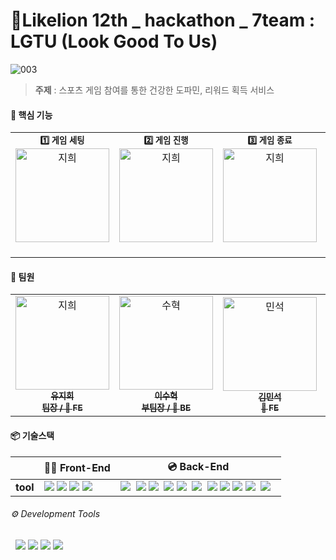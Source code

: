 # 🦁Likelion 12th _ hackathon _ 7team : LGTU (Look Good To Us)
![003](https://github.com/user-attachments/assets/7ea15ef2-9aa0-4479-b519-acea9cfc00f2)


> **주제** : 스포츠 게임 참여를 통한 건강한 도파민, 리워드 획득 서비스

#### 🌟 핵심 기능
<table>
  <tr>
    <td align="center">
    <sub>
    <b>1️⃣ 게임 세팅</b><br>
    </sub>
    <a href="https://github.com/jiHeeFlee">
    <img src="https://avatars.githubusercontent.com/u/126383608?v=4" width="150px;" alt="지희"/>
    <br />
    </a>
    <br />
    </td>
    <td align="center">
    <sub>
    <b>2️⃣ 게임 진행</b><br>
    </sub>
    <a href="https://github.com/jiHeeFlee">
    <img src="https://avatars.githubusercontent.com/u/126383608?v=4" width="150px;" alt="지희"/>
    <br />
    </a>
    <br />
    </td>
    <td align="center">
    <sub>
    <b>3️⃣ 게임 종료</b><br>
    </sub>
    <a href="https://github.com/jiHeeFlee">
    <img src="https://avatars.githubusercontent.com/u/126383608?v=4" width="150px;" alt="지희"/>
    <br />
    </a>
    <br />
    </td>
    <td align="center">
    <sub>
    <b>4️⃣ 게임 결과</b><br>
    </sub>
    <a href="https://github.com/jiHeeFlee">
    <img src="https://avatars.githubusercontent.com/u/126383608?v=4" width="150px;" alt="지희"/>
    <br />
    </a>
    <br />
    </td>
    <td align="center">
    <sub>
    <b>5️⃣ 획득 포인트 사용</b><br>
    </sub>
    <a href="https://github.com/jiHeeFlee">
    <img src="https://avatars.githubusercontent.com/u/126383608?v=4" width="150px;" alt="지희"/>
    <br />
    </a>
    <br />
    </td>
  </tr>
</table>

#### 👥 팀원
<table>
  <tr>
    <td align="center">
    <a href="https://github.com/jiHeeFlee">
    <img src="https://avatars.githubusercontent.com/u/126383608?v=4" width="150px;" alt="지희"/>
    <br />
    <sub>
    <b>유지희</b><br>
    <b>팀장 / 🍎 FE</b>
    </sub>
    </a>
    <br />
    </td>
    <td align="center">
    <a href="https://github.com/leestana01">
    <img src="https://avatars.githubusercontent.com/u/74558236?v=4" width="150px;" alt="수혁"/>
    <br />
    <sub>
    <b>이수혁</b><br>
    <b>부팀장 / 🍏 BE</b>
    </sub>
    </a>
    <br />
    </td>    
    <td align="center">
    <a href="https://github.com/m-inseok">
    <img src="https://avatars.githubusercontent.com/u/163662784?v=4" width="150px;" alt="민석"/>
    <br />
    <sub>
    <b>김민석</b><br>
    <b>🍎 FE</b>
    </sub>
    </a>
    <br />
    </td>    
    <td align="center">
    <a href="https://github.com/norangsuji">
    <img src="https://avatars.githubusercontent.com/u/118612460?v=4" width="150px;" alt="수"/>
    <br />
    <sub>
    <b>홍수지</b><br>
    <b>🍎 FE</b>
    </sub>
    </a>
    <br />
    </td> <td align="center">
    <a href="https://github.com/202201617">
    <img src="https://avatars.githubusercontent.com/u/113917440?v=4" width="150px;" alt="혜주"/>
    <br />
    <sub>
    <b>박혜주</b><br>
    <b>🍏 BE</b>
    </sub>
    </a>
    <br />
    </td>
    <td align="center">
    <a href="https://github.com/sunmin416">
    <img src="https://avatars.githubusercontent.com/u/163655093?v=4" width="150px;" alt="선민"/>
    <br />
    <sub>
    <b>고선민</b><br>
    <b>🍏 BE</b>
    </sub>
    </a>
    <br />
    </td>
  </tr>
</table>

#### 📦 기술스택

|  | **👩‍💻 Front-End** | **💿 Back-End** |
|--------------------------------------------------| ---------- |---------- |
| **tool**                                         | <img src="https://img.shields.io/badge/React-61DAFB?style=flat&logo=react&logoColor=white">&nbsp;<img src="https://img.shields.io/badge/styled-components-DB7093?style=flat&logo=styled-components&logoColor=white">&nbsp;<img src="https://img.shields.io/badge/vite-646CFF?style=flat&logo=vite&logoColor=white">&nbsp;<img src="https://img.shields.io/badge/WebSocket%20%26%20STOMP-00A9E0?style=flat&logoColor=white"> | <img src="https://img.shields.io/badge/Spring%20Boot-6DB33F?style=flat&logo=spring-boot&logoColor=white"> &nbsp;<img src="https://img.shields.io/badge/Redis-DC382D?style=flat&logo=redis&logoColor=white">&nbsp;<img src="https://img.shields.io/badge/MySQL-4479A1?style=flat&logo=mysql&logoColor=white"> &nbsp;<img src="https://img.shields.io/badge/WebSocket%20%26%20STOMP-00A9E0?style=flat&logoColor=white">&nbsp;<img src="https://img.shields.io/badge/AWS-232F3E?style=flat&logo=amazon-aws&logoColor=white"> &nbsp;<img src="https://img.shields.io/badge/Docker-2496ED?style=flat&logo=docker&logoColor=white"> &nbsp;<img src="https://img.shields.io/badge/Kubernetes-326CE5?style=flat&logo=kubernetes&logoColor=white">&nbsp;<img src="https://img.shields.io/badge/Traefik-24A1C1?style=flat&logo=traefik&logoColor=white">&nbsp;<img src="https://img.shields.io/badge/CertManager-006bb6?style=flat&logo=letsencrypt&logoColor=white">&nbsp;<img src="https://img.shields.io/badge/Jenkins-D24939?style=flat&logo=jenkins&logoColor=white"> &nbsp;<img src="https://img.shields.io/badge/Kubernetes-326CE5?style=flat&logo=kubernetes&logoColor=white"> &nbsp; |

###### ⚙️ Development Tools
&nbsp; <img src="https://img.shields.io/badge/GitHub-181717?style=flat&logo=github&logoColor=white">&nbsp;<img src="https://img.shields.io/badge/discord-5865F2?style=flat&logo=discord&logoColor=white">&nbsp;<img src="https://img.shields.io/badge/Notion-000?style=flat&logo=notion&logoColor=white">&nbsp;<img src="https://img.shields.io/badge/Figma-F24E1E?style=flat&logo=figma&logoColor=white">
